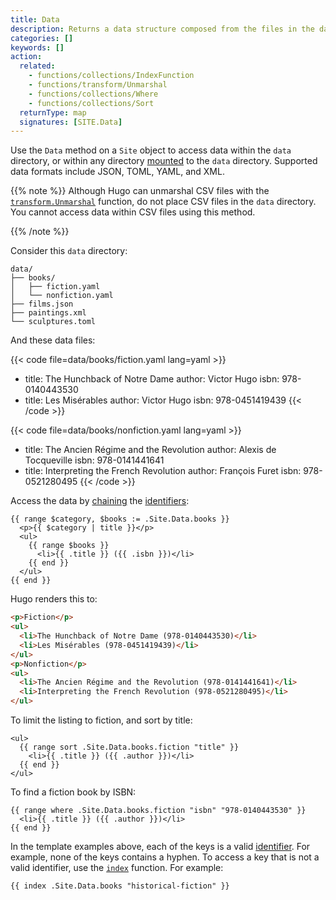 ```yaml
---
title: Data
description: Returns a data structure composed from the files in the data directory.
categories: []
keywords: []
action:
  related:
    - functions/collections/IndexFunction
    - functions/transform/Unmarshal
    - functions/collections/Where
    - functions/collections/Sort
  returnType: map
  signatures: [SITE.Data]
---
```


Use the `Data` method on a `Site` object to access data within the `data` directory, or within any directory [mounted] to the `data` directory. Supported data formats include JSON, TOML, YAML, and XML.

[mounted]: /hugo-modules/configuration/#module-configuration-mounts

{{% note %}}
Although Hugo can unmarshal CSV files with the [`transform.Unmarshal`] function, do not place CSV files in the `data` directory. You cannot access data within CSV files using this method.

[`transform.Unmarshal`]: /functions/transform/unmarshal/
{{% /note %}}

Consider this `data` directory:

```text
data/
├── books/
│   ├── fiction.yaml
│   └── nonfiction.yaml
├── films.json
├── paintings.xml
└── sculptures.toml
```

And these data files:

{{< code file=data/books/fiction.yaml lang=yaml >}}
- title: The Hunchback of Notre Dame
  author: Victor Hugo
  isbn: 978-0140443530
- title: Les Misérables
  author: Victor Hugo
  isbn: 978-0451419439
{{< /code >}}

{{< code file=data/books/nonfiction.yaml lang=yaml >}}
- title: The Ancien Régime and the Revolution
  author: Alexis de Tocqueville
  isbn: 978-0141441641
- title: Interpreting the French Revolution
  author: François Furet
  isbn: 978-0521280495
{{< /code >}}

Access the data by [chaining] the [identifiers]:

```go-html-template
{{ range $category, $books := .Site.Data.books }}
  <p>{{ $category | title }}</p>
  <ul>
    {{ range $books }}
      <li>{{ .title }} ({{ .isbn }})</li>
    {{ end }}
  </ul>
{{ end }}
```

Hugo renders this to:

```html
<p>Fiction</p>
<ul>
  <li>The Hunchback of Notre Dame (978-0140443530)</li>
  <li>Les Misérables (978-0451419439)</li>
</ul>
<p>Nonfiction</p>
<ul>
  <li>The Ancien Régime and the Revolution (978-0141441641)</li>
  <li>Interpreting the French Revolution (978-0521280495)</li>
</ul>
```

To limit the listing to fiction, and sort by title:

```go-html-template
<ul>
  {{ range sort .Site.Data.books.fiction "title" }}
    <li>{{ .title }} ({{ .author }})</li>
  {{ end }}
</ul>
```

To find a fiction book by ISBN:

```go-html-template
{{ range where .Site.Data.books.fiction "isbn" "978-0140443530" }}
  <li>{{ .title }} ({{ .author }})</li>
{{ end }}
```

In the template examples above, each of the keys is a valid [identifier]. For example, none of the keys contains a hyphen. To access a key that is not a valid identifier, use the [`index`] function. For example:

[identifier]: /getting-started/glossary/#identifier

```go-html-template
{{ index .Site.Data.books "historical-fiction" }}
```

[`index`]: /functions/collections/indexfunction/
[chaining]: /getting-started/glossary/#chain
[identifiers]: /getting-started/glossary/#identifier
